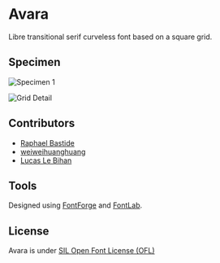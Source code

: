 # Avara

Libre transitional serif curveless font based on a square grid.

## Specimen

![Specimen 1](https://rawgit.com/raphaelbastide/Avara/master/documentation/images/SPECIMEN2.jpg)

![Grid Detail](https://rawgit.com/raphaelbastide/Avara/master/documentation/images/grid-detail.svg)

## Contributors

- [Raphael Bastide](http://raphaelbastide.com)
- [weiweihuanghuang](https://github.com/weiweihuanghuang/)
- [Lucas Le Bihan](http://www.lucaslebihan.fr)

## Tools

Designed using [FontForge](http://fontforge.sourceforge.net/) and [FontLab](http://www.fontlab.com/).

## License

Avara is under [SIL Open Font License (OFL)](http://scripts.sil.org/cms/scripts/page.php?site_id=nrsi&id=OFL "SIL Open Font License")
